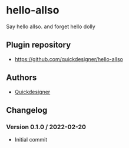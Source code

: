# hello-allso 

Say hello allso. and forget hello dolly

## Plugin repository
* https://github.com/quickdesigner/hello-allso

## Authors
* [Quickdesigner](https://allso.network)

## Changelog

### Version 0.1.0 / 2022-02-20
* Initial commit
